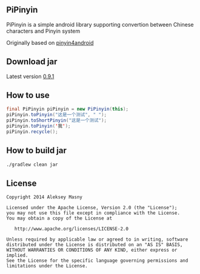 PiPinyin
--------

PiPinyin is a simple android library supporting convertion between Chinese characters and Pinyin system

Originally based on [pinyin4android][1]

Download jar
----------
Latest version [0.9.1][2]

How to use
----------
```java
final PiPinyin piPinyin = new PiPinyin(this);
piPinyin.toPinyin("这是一个测试", " ");
piPinyin.toShortPinyin("这是一个测试");
piPinyin.toPinyin('我');
piPinyin.recycle();
```

How to build jar
----------
```bash
./gradlew clean jar
```

License
-------

    Copyright 2014 Aleksey Masny

    Licensed under the Apache License, Version 2.0 (the "License");
    you may not use this file except in compliance with the License.
    You may obtain a copy of the License at

       http://www.apache.org/licenses/LICENSE-2.0

    Unless required by applicable law or agreed to in writing, software
    distributed under the License is distributed on an "AS IS" BASIS,
    WITHOUT WARRANTIES OR CONDITIONS OF ANY KIND, either express or implied.
    See the License for the specific language governing permissions and
    limitations under the License.



 [1]: https://code.google.com/p/pinyin4android/
 [2]: https://github.com/pilgr/PiPinyin/releases/download/0.9.1/pipinyin-0.9.1.jar

